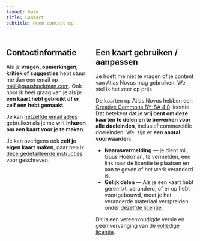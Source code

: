 ```yaml
---
layout: base
title: Contact
subtitle: Neem contact op
---
```

<section class="section content">
  <div class="container">
    <div class="columns">
      <div class="column is-half">
        <h2 class="title">Contactinformatie</h2>
        <p>Als je <b>vragen, opmerkingen, kritiek of suggesties</b> hebt stuur me dan een email op <a href="mailto:mail@guushoekman.com">mail@guushoekman.com</a>. Ook hoor ik heel graag van je als je <b>een kaart hebt gebruikt of er zelf één hebt gemaakt</b>.</p>
        <p>Je kan <a href="mailto:mail@guushoekman.com">hetzelfde email adres</a> gebruiken als je me wilt <b>inhuren om een kaart voor je te maken</b>.</p>
        <p>Je kan overigens ook <b>zelf je eigen kaart maken</b>, daar heb ik <a href="make-your-own.html">deze gedetailleerde instructies</a> voor geschreven.</p>
      </div>
      <div class="column is-half">
        <h2 class="title">Een kaart gebruiken / aanpassen</h2>
        <p>Je hoeft me niet te vragen of je content van Atlas Novus mag gebruiken. Wel stel ik het zeer op prijs </p>
        <p>De kaarten op Atlas Novus hebben een <a target="_blank" href="https://creativecommons.org/licenses/by-sa/4.0/deed.nl">Creative Commons BY-SA 4.0</a> licentie. Dat betekent dat je <b>vrij bent om deze kaarten te delen en te bewerken voor alle doeleinden</b>, inclusief commerciële doeleinden. Wel zijn er <b>een aantal voorwaarden</b>:</p>
        <ul>
          <li><b>Naamsvermelding</b> — je dient mij, Guus Hoekman, te vermelden, een link naar de licentie te plaatsen en aan te geven of het werk veranderd is.</li>
          <li><b>Gelijk delen</b> — Als je een kaart hebt geremixt, veranderd, of er op hebt voortgebouwd, moet je het veranderde materiaal verspreiden onder <a target="_blank" href="https://creativecommons.org/licenses/by-sa/4.0/deed.nl">dezelfde licentie</a>.</li>
        </ul>
        <p>Dit is een vereenvoudigde versie en geen vervanging van de <a target="_blank" href="https://creativecommons.org/licenses/by-sa/4.0/legalcode.nl">volledige licentie</a>.</p>
      </div>
    </div>
  </div>
</section>